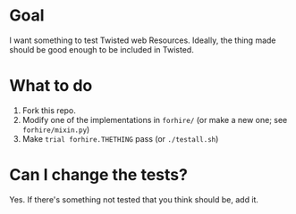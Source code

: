 Goal
====

I want something to test Twisted web Resources.  Ideally, the thing made should
be good enough to be included in Twisted.


What to do
==========

1. Fork this repo.
2. Modify one of the implementations in `forhire/` (or make a new one; see 
   `forhire/mixin.py`)
3. Make `trial forhire.THETHING` pass (or `./testall.sh`)


Can I change the tests?
=======================

Yes.  If there's something not tested that you think should be, add it.
